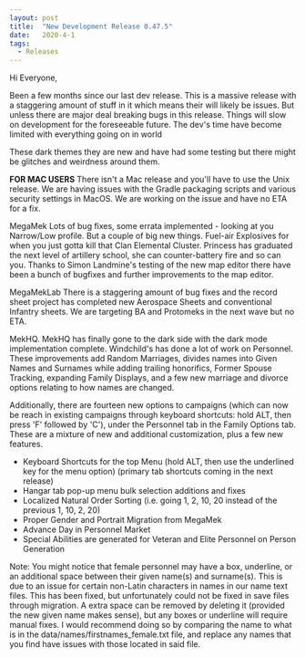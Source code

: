 ```yaml
---
layout: post
title:  "New Development Release 0.47.5"
date:   2020-4-1
tags:
  - Releases
---
```

Hi Everyone,

Been a few months since our last dev release. This is a massive release with a staggering amount of stuff in it which means their will likely be issues. But unless there are major deal breaking bugs in this release. Things will slow on development for the foreseeable future. The dev's time have become limited with everything going on in world

These dark themes they are new and have had some testing but there might be glitches and weirdness around them.

**FOR MAC USERS**
There isn't a Mac release and you'll have to use the Unix release. We are having issues with the Gradle packaging scripts and various security settings in MacOS. We are working on the issue and have no ETA for a fix.

MegaMek
Lots of bug fixes, some errata implemented - looking at you Narrow/Low profile. But a couple of big new things. Fuel-air Explosives for when you just gotta kill that Clan Elemental Cluster. Princess has graduated the next level of artillery school, she can counter-battery fire and so can you. Thanks to Simon Landmine's testing of the new map editor there have been a bunch of bugfixes and further improvements to the map editor.

MegaMekLab
There is a staggering amount of bug fixes and the record sheet project has completed new Aerospace Sheets and conventional Infantry sheets. We are targeting BA and Protomeks in the next wave but no ETA.

MekHQ.
MekHQ has finally gone to the dark side with the dark mode implementation complete. Windchild's has done a lot of work on Personnel. These improvements add Random Marriages, divides names into Given Names and Surnames while adding trailing honorifics, Former Spouse Tracking, expanding Family Displays, and a few new marriage and divorce options relating to how names are changed.

Additionally, there are fourteen new options to campaigns (which can now be reach in existing campaigns through keyboard shortcuts: hold ALT, then press 'F' followed by 'C'), under the Personnel tab in the Family Options tab. These are a mixture of new and additional customization, plus a few new features.

* Keyboard Shortcuts for the top Menu (hold ALT, then use the underlined key for the menu option) (primary tab shortcuts coming in the next release)
* Hangar tab pop-up menu bulk selection additions and fixes
* Localized Natural Order Sorting (i.e. going 1, 2, 10, 20 instead of the previous 1, 10, 2, 20)
* Proper Gender and Portrait Migration from MegaMek
* Advance Day in Personnel Market
* Special Abilities are generated for Veteran and Elite Personnel on Person Generation


Note: You might notice that female personnel may have a box, underline, or an additional space between their given name(s) and surname(s). This is due to an issue for certain non-Latin characters in names in our name text files. This has been fixed, but unfortunately could not be fixed in save files through migration. A extra space can be removed by deleting it (provided the new given name makes sense), but any boxes or underline will require manual fixes. I would recommend doing so by comparing the name to what is in the data/names/firstnames_female.txt file, and replace any names that you find have issues with those located in said file.
